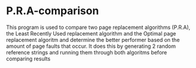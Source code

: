 # P.R.A-comparison

This program is used to compare two page replacement algorithms (P.R.A), the Least Recently Used replacement algorithm
and the Optimal page replacement algoritm and determine the better performer based on the amount of page faults that occur.
It does this by generating 2 random reference strings and running them through both algoritms before comparing results
